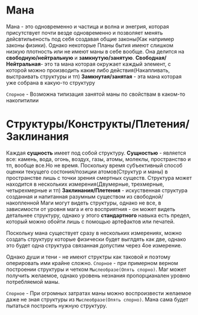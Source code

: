 # Мана
Мана - это одновременно и частица и волна и энегрия, которая присутствует почти везде одновременно и позволяет менять дейсвтильеность под себя создавая общие законы(Как например законы физики).
Однако некоторые Планы бытия имеют слишком низкую плотность или не имеют маны в себе вообще.
Она делится на **свободную/нейтральную** и **замкнутую/занятую**.
**Свободная/Нейтральная**- это та мана которая окружает каждый элемент, с которой можно производить какие либо действия(Накапливать, выстраивать структуры и тп)
**Замкнутая/занятая** - эта мана которая уже собрана в какую-то структуру

`Спорное` - Возможна типизация занятой маны по свойствам в каком-то накопитилии

# Структуры/Конструкты/Плетения/Заклинания
Каждая **сущность** имеет под собой структуру.
**Сущностью** - является все: камень, вода, огонь, воздух, газы, атомы, молеклы, пространство и тп, вообще все.Но не время.
Поскольку время субъективный способ оценки текущего состония/позиции атомов(Структур и маны) в пространстве лишь с точки зрения смертных существ.
Структура может находится в нескольких измерения(Двумерные, трехмерные, четырехмерные и тп) 
**Заклинания/Плетения** - искуственная структура созданная и напитанная разумным существом из свободной/накопленной
Маги могут видеть структуры, однако не все, в зависимости от уровня мага и его восприятния - он может видеть детальнее структуру, однако 
у этого **стандартного** навыка есть предел, который можно обойти лишь с помощью артефактов или печатей.

Поскольку мана существует сразу в нескольких измерениях, можно создать структуру которые физически будет выглдять как две, однако это будет одна структура связанная допустим через 4ое измерение.

Однако души и тени - не имеют структры как таковой и поэтому оперировать ими крайне сложно.
`Спорное` - при примерном верном построении структуры и четком `Мыслеобразе(Опять спорно)`. Маг может получить желаемое, однако уровень незнания пропорцианален уровню потребляемой маны.

`Спорное` - При огромных затратах маны можно воспроизвести желаемое даже не зная структуры из `Мыслеобразе(Опять спорно)`. Мана сама будет пытаться построить нужную структуру.

